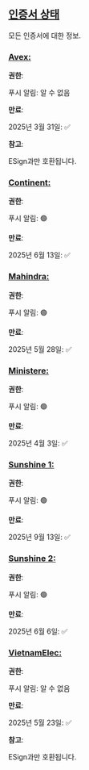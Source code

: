 ## [인증서 상태](accent://)

모든 인증서에 대한 정보.

### [Avex:](accent://)

**권한**:

푸시 알림: 알 수 없음

**만료**:

2025년 3월 31일: ✅

**참고**:

ESign과만 호환됩니다.

### [Continent:](accent://)

**권한**:

푸시 알림: 🟢

**만료**:

2025년 6월 13일: ✅

### [Mahindra:](accent://)

**권한**:

푸시 알림: 🟢

**만료**:

2025년 5월 28일: ✅

### [Ministere:](accent://)

**권한**:

푸시 알림: 🟢

**만료**:

2025년 4월 3일: ✅

### [Sunshine 1:](accent://)

**권한**:

푸시 알림: 🟢

**만료**:

2025년 9월 13일: ✅

### [Sunshine 2:](accent://)

**권한**:

푸시 알림: 🟢

**만료**:

2025년 6월 6일: ✅

### [VietnamElec:](accent://)

**권한**:

푸시 알림: 알 수 없음

**만료**:

2025년 5월 23일: ✅

**참고**:

ESign과만 호환됩니다.